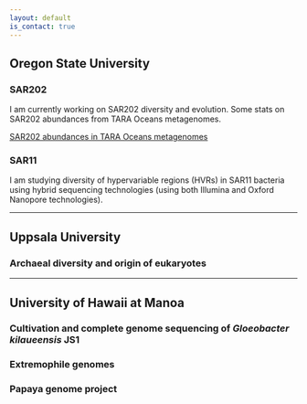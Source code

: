 ```yaml
---
layout: default
is_contact: true
---
```


## Oregon State University

### SAR202

I am currently working on SAR202 diversity and evolution. Some stats on SAR202 abundances from TARA Oceans metagenomes.

[SAR202 abundances in TARA Oceans metagenomes](SAR202.html)

### SAR11

I am studying diversity of hypervariable regions (HVRs) in SAR11 bacteria using hybrid sequencing technologies (using both Illumina and Oxford Nanopore technologies).

---

## Uppsala University

### Archaeal diversity and origin of eukaryotes

---

## University of Hawaii at Manoa

### Cultivation and complete genome sequencing of *Gloeobacter kilaueensis* JS1

### Extremophile genomes

### Papaya genome project

